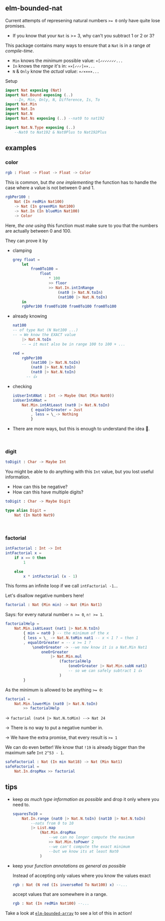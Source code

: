 ## elm-bounded-nat

Current attempts of represening natural numbers `>= 0` only have quite lose promises.

- If you know that your `Nat` is >= 3, why can't you subtract 1 or 2 or 3?

This package contains many ways to ensure that a `Nat` is in a range _at compile-time_.

- `Min` knows the _minimum_ possible value:  `⨯[✓✓✓✓✓✓✓...`
- `In` knows the _range_ it's in:  `⨯⨯[✓✓✓]⨯⨯...`
- `N` & `Only` know the _actual value_: `⨯✓⨯⨯⨯⨯...`

Setup

```elm
import Nat exposing (Nat)
import Nat.Bound exposing (..)
    --In, Min, Only, N, Difference, Is, To
import Nat.Min
import Nat.In
import Nat.N
import Nat.Ns exposing (..) --nat0 to nat192

import Nat.N.Type exposing (..)
    --Nat0 to Nat192 & Nat0Plus to Nat192Plus
```

## examples


### color

```elm
rgb : Float -> Float -> Float -> Color
```

This is common, but _the one implementing_ the function has to handle the case where a value is not between 0 and 1.

```elm
rgbPer100 :
    Nat (In redMin Nat100)
    -> Nat (In greenMin Nat100)
    -> Nat.In (In blueMin Nat100)
    -> Color
```
Here, _the one using_ this function must make sure to you that the numbers are actually between 0 and 100.

They can prove it by

- clamping
  ```elm
  grey float =
      let
          from0To100 =
              float
                  * 100
                  >> floor
                  >> Nat.In.intInRange
                      (nat0 |> Nat.N.toIn)
                      (nat100 |> Nat.N.toIn)
      in
      rgbPer100 from0To100 from0To100 from0To100
  ```
- already knowing
  ```elm
  nat100
  -- of type Nat (N Nat100 ...)
  -- → We know the EXACT value
      |> Nat.N.toIn
      -- → it must also be in range 100 to 100 + ...
  
  red =
      rgbPer100
          (nat100 |> Nat.N.toIn)
          (nat0 |> Nat.N.toIn)
          (nat0 |> Nat.N.toIn)
        -- 👍
  ```
- checking
  ```elm
  isUserIntANat : Int -> Maybe (Nat (Min Nat0))
  isUserIntANat =
      Nat.Min.intAtLeast (nat0 |> Nat.N.toIn)
          { equalOrGreater = Just
          , less = \_-> Nothing
          }
  ```

- There are more ways, but this is enough to understand the idea 🙂.

&emsp;


### digit

```elm
toDigit : Char -> Maybe Int
```

You might be able to do anything with this `Int` value, but you lost useful information.

- How can this be negative?
- How can this have multiple digits?

```elm
toDigit : Char -> Maybe Digit

type alias Digit =
    Nat (In Nat0 Nat9)
```

&emsp;


### factorial

```elm
intFactorial : Int -> Int
intFactorial x =
    if x == 0 then
        1

    else
        x * intFactorial (x - 1)
```

This forms an infinite loop if we call `intFactorial -1`...

Let's disallow negative numbers here!

```elm
factorial : Nat (Min min) -> Nat (Min Nat1)
```
Says: for every natural number `n >= 0`, `n! >= 1`.
```elm
factorialHelp =
    Nat.Min.isAtLeast (nat1 |> Nat.N.toIn)
        { min = nat0 } -- the minimum of the x
        { less = \_ -> Nat.N.toMin nat1 -- x < 1 ? → then 1
        , equalOrGreater = -- x >= 1 ?
            \oneOrGreater -> --we now know it is a Nat.Min Nat1
                oneOrGreater
                    |> Nat.Min.mul
                        (factorialHelp
                            (oneOrGreater |> Nat.Min.subN nat1)
                            -- so we can safely subtract 1 👍
                        )
        }
```
As the minimum is allowed to be anything `>= 0`:
```elm
factorial =
    Nat.Min.lowerMin (nat0 |> Nat.N.toIn)
        >> factorialHelp
```

→ `factorial (nat4 |> Nat.N.toMin) --> Nat 24`

→ There is no way to put a negative number in.

→ We have the extra promise, that every result is `>= 1`

We can do even better!
We know that `!19` is already bigger than the maximum safe `Int` `2^53 - 1`.

```elm
safeFactorial : Nat (In min Nat18) -> Nat (Min Nat1)
safeFactorial =
    Nat.In.dropMax >> factorial
```


## tips

- keep _as much type information as possible_ and drop it only where you need to.
    ```elm
    squaresTo10 =
        Nat.In.range (nat0 |> Nat.N.toIn) (nat10 |> Nat.N.toIn)
            --nats from 0 to 10
            |> List.map
                (Nat.Min.dropMax
                    --we can no longer compute the maximum
                    >> Nat.Min.toPower 2
                    --we can't compute the exact minimum
                    --but we know its at least Nat0
                )
    ```
- keep your _function annotations as general as possible_
    
    Instead of accepting only values where you know the values exact
  ```elm
  rgb : Nat (N red (Is inverseRed To Nat100) x) --...
  ```
    accept values that are somewhere in a range.
  ```elm
  rgb : Nat (In redMin Nat100) --...
  ```

Take a look at [`elm-bounded-array`][bounded-array] to see a lot of this in action!

[bounded-array]: https://package.elm-lang.org/packages/indique/elm-bounded-array/latest/

